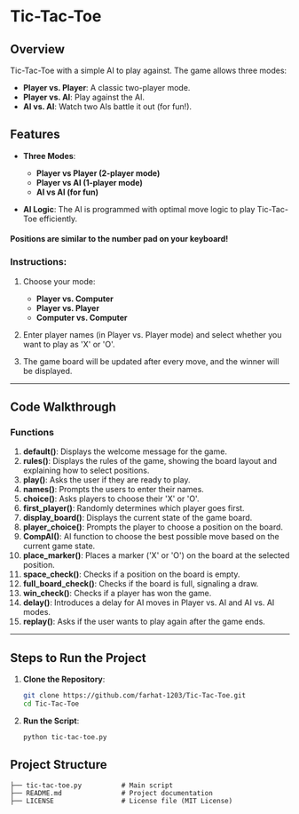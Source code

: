 # Tic-Tac-Toe

## Overview
Tic-Tac-Toe with a simple AI to play against. The game allows three modes:

- **Player vs. Player**: A classic two-player mode.
- **Player vs. AI**: Play against the AI.
- **AI vs. AI**: Watch two AIs battle it out (for fun!).

## Features
- **Three Modes**:
  - **Player vs Player (2-player mode)**
  - **Player vs AI (1-player mode)**
  - **AI vs AI (for fun)**
  
- **AI Logic**: The AI is programmed with optimal move logic to play Tic-Tac-Toe efficiently.
  

#### **Positions are similar to the number pad** on your keyboard!

### Instructions:
1. Choose your mode:  
   - **Player vs. Computer**
   - **Player vs. Player**
   - **Computer vs. Computer**

2. Enter player names (in Player vs. Player mode) and select whether you want to play as 'X' or 'O'.
   
3. The game board will be updated after every move, and the winner will be displayed.

---

## Code Walkthrough

### Functions

1. **default()**: Displays the welcome message for the game.
2. **rules()**: Displays the rules of the game, showing the board layout and explaining how to select positions.
3. **play()**: Asks the user if they are ready to play.
4. **names()**: Prompts the users to enter their names.
5. **choice()**: Asks players to choose their 'X' or 'O'.
6. **first_player()**: Randomly determines which player goes first.
7. **display_board()**: Displays the current state of the game board.
8. **player_choice()**: Prompts the player to choose a position on the board.
9. **CompAI()**: AI function to choose the best possible move based on the current game state.
10. **place_marker()**: Places a marker ('X' or 'O') on the board at the selected position.
11. **space_check()**: Checks if a position on the board is empty.
12. **full_board_check()**: Checks if the board is full, signaling a draw.
13. **win_check()**: Checks if a player has won the game.
14. **delay()**: Introduces a delay for AI moves in Player vs. AI and AI vs. AI modes.
15. **replay()**: Asks if the user wants to play again after the game ends.

---

## Steps to Run the Project

1. **Clone the Repository**:
    ```bash
    git clone https://github.com/farhat-1203/Tic-Tac-Toe.git
    cd Tic-Tac-Toe
    ```
    
3. **Run the Script**:
    ```bash
    python tic-tac-toe.py
    ```

## Project Structure
```
├── tic-tac-toe.py          # Main script
├── README.md               # Project documentation
├── LICENSE                 # License file (MIT License)
```
